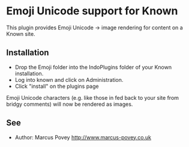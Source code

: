 Emoji Unicode support for Known
===============================

This plugin provides Emoji Unicode -> image rendering for content on a Known site.

Installation
------------

* Drop the Emoji folder into the IndoPlugins folder of your Known installation.
* Log into known and click on Administration.
* Click "install" on the plugins page

Emoji Unicode characters (e.g. like those in fed back to your site from bridgy comments)
will now be rendered as images.

See
---
 * Author: Marcus Povey <http://www.marcus-povey.co.uk> 

